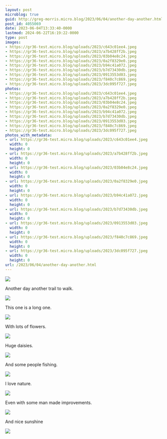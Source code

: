 ```yaml
---
layout: post
microblog: true
guid: http://greg-morris.micro.blog/2023/06/04/another-day-another.html
post_id: 4055069
date: 2023-06-04T13:33:40-0000
lastmod: 2024-06-22T16:19:22-0000
type: post
images:
- https://gr36-test.micro.blog/uploads/2023/c643c01ee4.jpeg
- https://gr36-test.micro.blog/uploads/2023/a7b428ff2b.jpeg
- https://gr36-test.micro.blog/uploads/2023/03b04e8c24.jpeg
- https://gr36-test.micro.blog/uploads/2023/0a2f8329e0.jpeg
- https://gr36-test.micro.blog/uploads/2023/b94c41a072.jpeg
- https://gr36-test.micro.blog/uploads/2023/b7d73430db.jpeg
- https://gr36-test.micro.blog/uploads/2023/0913553d03.jpeg
- https://gr36-test.micro.blog/uploads/2023/f840c7c869.jpeg
- https://gr36-test.micro.blog/uploads/2023/3dc095f727.jpeg
photos:
- https://gr36-test.micro.blog/uploads/2023/c643c01ee4.jpeg
- https://gr36-test.micro.blog/uploads/2023/a7b428ff2b.jpeg
- https://gr36-test.micro.blog/uploads/2023/03b04e8c24.jpeg
- https://gr36-test.micro.blog/uploads/2023/0a2f8329e0.jpeg
- https://gr36-test.micro.blog/uploads/2023/b94c41a072.jpeg
- https://gr36-test.micro.blog/uploads/2023/b7d73430db.jpeg
- https://gr36-test.micro.blog/uploads/2023/0913553d03.jpeg
- https://gr36-test.micro.blog/uploads/2023/f840c7c869.jpeg
- https://gr36-test.micro.blog/uploads/2023/3dc095f727.jpeg
photos_with_metadata:
- url: https://gr36-test.micro.blog/uploads/2023/c643c01ee4.jpeg
  width: 0
  height: 0
- url: https://gr36-test.micro.blog/uploads/2023/a7b428ff2b.jpeg
  width: 0
  height: 0
- url: https://gr36-test.micro.blog/uploads/2023/03b04e8c24.jpeg
  width: 0
  height: 0
- url: https://gr36-test.micro.blog/uploads/2023/0a2f8329e0.jpeg
  width: 0
  height: 0
- url: https://gr36-test.micro.blog/uploads/2023/b94c41a072.jpeg
  width: 0
  height: 0
- url: https://gr36-test.micro.blog/uploads/2023/b7d73430db.jpeg
  width: 0
  height: 0
- url: https://gr36-test.micro.blog/uploads/2023/0913553d03.jpeg
  width: 0
  height: 0
- url: https://gr36-test.micro.blog/uploads/2023/f840c7c869.jpeg
  width: 0
  height: 0
- url: https://gr36-test.micro.blog/uploads/2023/3dc095f727.jpeg
  width: 0
  height: 0
url: /2023/06/04/another-day-another.html
---
```

![](https://gr36-test.micro.blog/uploads/2023/c643c01ee4.jpeg)

Another day another trail to walk. 

![](https://gr36-test.micro.blog/uploads/2023/a7b428ff2b.jpeg)

This one is a long one. 

![](https://gr36-test.micro.blog/uploads/2023/03b04e8c24.jpeg)

With lots of flowers. 

![](https://gr36-test.micro.blog/uploads/2023/0a2f8329e0.jpeg)

Huge daisies. 

![](https://gr36-test.micro.blog/uploads/2023/b94c41a072.jpeg)

And some people fishing.

![](https://gr36-test.micro.blog/uploads/2023/b7d73430db.jpeg)

I love nature.

![](https://gr36-test.micro.blog/uploads/2023/0913553d03.jpeg)

Even with some man made improvements.

![](https://gr36-test.micro.blog/uploads/2023/f840c7c869.jpeg)

And nice sunshine

![](https://gr36-test.micro.blog/uploads/2023/3dc095f727.jpeg)

